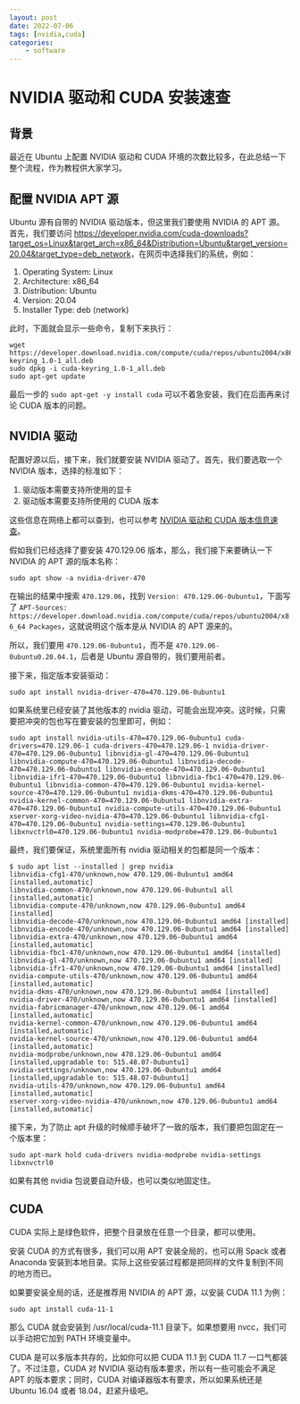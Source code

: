 ```yaml
---
layout: post
date: 2022-07-06
tags: [nvidia,cuda]
categories:
    - software
---
```


# NVIDIA 驱动和 CUDA 安装速查

## 背景

最近在 Ubuntu 上配置 NVIDIA 驱动和 CUDA 环境的次数比较多，在此总结一下整个流程，作为教程供大家学习。

## 配置 NVIDIA APT 源

Ubuntu 源有自带的 NVIDIA 驱动版本，但这里我们要使用 NVIDIA 的 APT 源。首先，我们要访问 <https://developer.nvidia.com/cuda-downloads?target_os=Linux&target_arch=x86_64&Distribution=Ubuntu&target_version=20.04&target_type=deb_network>，在网页中选择我们的系统，例如：

1. Operating System: Linux
2. Architecture: x86_64
3. Distribution: Ubuntu
4. Version: 20.04
5. Installer Type: deb (network)

此时，下面就会显示一些命令，复制下来执行：

```shell
wget https://developer.download.nvidia.com/compute/cuda/repos/ubuntu2004/x86_64/cuda-keyring_1.0-1_all.deb
sudo dpkg -i cuda-keyring_1.0-1_all.deb
sudo apt-get update
```

最后一步的 `sudo apt-get -y install cuda` 可以不着急安装，我们在后面再来讨论 CUDA 版本的问题。

## NVIDIA 驱动

配置好源以后，接下来，我们就要安装 NVIDIA 驱动了。首先，我们要选取一个 NVIDIA 版本，选择的标准如下：

1. 驱动版本需要支持所使用的显卡
2. 驱动版本需要支持所使用的 CUDA 版本

这些信息在网络上都可以查到，也可以参考 [NVIDIA 驱动和 CUDA 版本信息速查](/software/2021/12/26/nvidia-cuda/)。

假如我们已经选择了要安装 470.129.06 版本，那么，我们接下来要确认一下 NVIDIA 的 APT 源的版本名称：

```
sudo apt show -a nvidia-driver-470
```

在输出的结果中搜索 `470.129.06`，找到 `Version: 470.129.06-0ubuntu1`，下面写了 `APT-Sources: https://developer.download.nvidia.com/compute/cuda/repos/ubuntu2004/x86_64 Packages`，这就说明这个版本是从 NVIDIA 的 APT 源来的。

所以，我们要用 `470.129.06-0ubuntu1`，而不是 `470.129.06-0ubuntu0.20.04.1`，后者是 Ubuntu 源自带的，我们要用前者。

接下来，指定版本安装驱动：

```shell
sudo apt install nvidia-driver-470=470.129.06-0ubuntu1
```

如果系统里已经安装了其他版本的 nvidia 驱动，可能会出现冲突。这时候，只需要把冲突的包也写在要安装的包里即可，例如：

```shell
sudo apt install nvidia-utils-470=470.129.06-0ubuntu1 cuda-drivers=470.129.06-1 cuda-drivers-470=470.129.06-1 nvidia-driver-470=470.129.06-0ubuntu1 libnvidia-gl-470=470.129.06-0ubuntu1 libnvidia-compute-470=470.129.06-0ubuntu1 libnvidia-decode-470=470.129.06-0ubuntu1 libnvidia-encode-470=470.129.06-0ubuntu1 libnvidia-ifr1-470=470.129.06-0ubuntu1 libnvidia-fbc1-470=470.129.06-0ubuntu1 libnvidia-common-470=470.129.06-0ubuntu1 nvidia-kernel-source-470=470.129.06-0ubuntu1 nvidia-dkms-470=470.129.06-0ubuntu1 nvidia-kernel-common-470=470.129.06-0ubuntu1 libnvidia-extra-470=470.129.06-0ubuntu1 nvidia-compute-utils-470=470.129.06-0ubuntu1 xserver-xorg-video-nvidia-470=470.129.06-0ubuntu1 libnvidia-cfg1-470=470.129.06-0ubuntu1 nvidia-settings=470.129.06-0ubuntu1 libxnvctrl0=470.129.06-0ubuntu1 nvidia-modprobe=470.129.06-0ubuntu1
```

最终，我们要保证，系统里面所有 nvidia 驱动相关的包都是同一个版本：

```shell
$ sudo apt list --installed | grep nvidia
libnvidia-cfg1-470/unknown,now 470.129.06-0ubuntu1 amd64 [installed,automatic]
libnvidia-common-470/unknown,now 470.129.06-0ubuntu1 all [installed,automatic]
libnvidia-compute-470/unknown,now 470.129.06-0ubuntu1 amd64 [installed]
libnvidia-decode-470/unknown,now 470.129.06-0ubuntu1 amd64 [installed]
libnvidia-encode-470/unknown,now 470.129.06-0ubuntu1 amd64 [installed]
libnvidia-extra-470/unknown,now 470.129.06-0ubuntu1 amd64 [installed,automatic]
libnvidia-fbc1-470/unknown,now 470.129.06-0ubuntu1 amd64 [installed]
libnvidia-gl-470/unknown,now 470.129.06-0ubuntu1 amd64 [installed]
libnvidia-ifr1-470/unknown,now 470.129.06-0ubuntu1 amd64 [installed]
nvidia-compute-utils-470/unknown,now 470.129.06-0ubuntu1 amd64 [installed,automatic]
nvidia-dkms-470/unknown,now 470.129.06-0ubuntu1 amd64 [installed]
nvidia-driver-470/unknown,now 470.129.06-0ubuntu1 amd64 [installed]
nvidia-fabricmanager-470/unknown,now 470.129.06-1 amd64 [installed,automatic]
nvidia-kernel-common-470/unknown,now 470.129.06-0ubuntu1 amd64 [installed,automatic]
nvidia-kernel-source-470/unknown,now 470.129.06-0ubuntu1 amd64 [installed,automatic]
nvidia-modprobe/unknown,now 470.129.06-0ubuntu1 amd64 [installed,upgradable to: 515.48.07-0ubuntu1]
nvidia-settings/unknown,now 470.129.06-0ubuntu1 amd64 [installed,upgradable to: 515.48.07-0ubuntu1]
nvidia-utils-470/unknown,now 470.129.06-0ubuntu1 amd64 [installed,automatic]
xserver-xorg-video-nvidia-470/unknown,now 470.129.06-0ubuntu1 amd64 [installed,automatic]
```

接下来，为了防止 apt 升级的时候顺手破坏了一致的版本，我们要把包固定在一个版本里：

```shell
sudo apt-mark hold cuda-drivers nvidia-modprobe nvidia-settings libxnvctrl0
```

如果有其他 nvidia 包说要自动升级，也可以类似地固定住。

## CUDA

CUDA 实际上是绿色软件，把整个目录放在任意一个目录，都可以使用。

安装 CUDA 的方式有很多，我们可以用 APT 安装全局的，也可以用 Spack 或者 Anaconda 安装到本地目录。实际上这些安装过程都是把同样的文件复制到不同的地方而已。

如果要安装全局的话，还是推荐用 NVIDIA 的 APT 源，以安装 CUDA 11.1 为例：

```shell
sudo apt install cuda-11-1
```

那么 CUDA 就会安装到 /usr/local/cuda-11.1 目录下。如果想要用 nvcc，我们可以手动把它加到 PATH 环境变量中。

CUDA 是可以多版本共存的，比如你可以把 CUDA 11.1 到 CUDA 11.7 一口气都装了。不过注意，CUDA 对 NVIDIA 驱动有版本要求，所以有一些可能会不满足 APT 的版本要求；同时，CUDA 对编译器版本有要求，所以如果系统还是 Ubuntu 16.04 或者 18.04，赶紧升级吧。